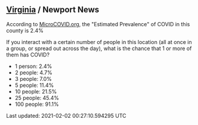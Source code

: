
## [Virginia](/united-states/virginia) / Newport News

According to [MicroCOVID.org](http://microcovid.org),
the "Estimated Prevalence" of COVID in this county is 2.4%

If you interact with a certain number of people in this location
(all at once in a group, or spread out across the day), what is the chance that
1 or more of them has COVID?

- 1 person: 2.4%
- 2 people: 4.7%
- 3 people: 7.0%
- 5 people: 11.4%
- 10 people: 21.5%
- 25 people: 45.4%
- 100 people: 91.1%

Last updated: 2021-02-02 00:27:10.594295 UTC
